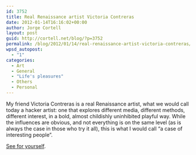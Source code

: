 ```yaml
---
id: 3752
title: Real Renaissance artist Victoria Contreras
date: 2012-01-14T16:16:02+00:00
author: Jorge Cortell
layout: post
guid: http://cortell.net/blog/?p=3752
permalink: /blog/2012/01/14/real-renaissance-artist-victoria-contreras/
wpsd_autopost:
  - "1"
categories:
  - Art
  - General
  - "Life's pleasures"
  - Others
  - Personal
---
```

My friend Victoria Contreras is a real Renaissance artist, what we would call today a hacker artist: one that explores different media, different methods, different interest, in a bold, almost childishly uninhibited playful way. While the influences are obvious, and not everything is on the same level (as is always the case in those who try it all), this is what I would call &#8220;a case of interesting people&#8221;.

<a title="http://www.victoriacontreras.com/" href="http://www.victoriacontreras.com/" target="_blank">See for yourself</a>.